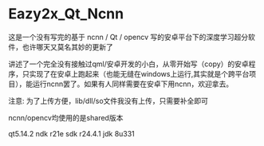 # Eazy2x_Qt_Ncnn
这是一个没有写完的基于 ncnn / Qt / opencv 写的安卓平台下的深度学习超分软件，也许哪天又莫名其妙的更新了

讲述了一个完全没有接触过qml/安卓开发的小白，从零开始写（copy）的安卓程序，只实现了在安卓上跑起来（也能无缝在windows上运行,其实就是个跨平台项目），能运行ncnn罢了。如果有人同样需要在安卓下用ncnn，欢迎拿去。

注意: 为了上传方便，lib/dll/so文件我没有上传，只需要补全即可

ncnn/opencv均使用的是shared版本

qt5.14.2
ndk r21e
sdk r24.4.1
jdk 8u331
